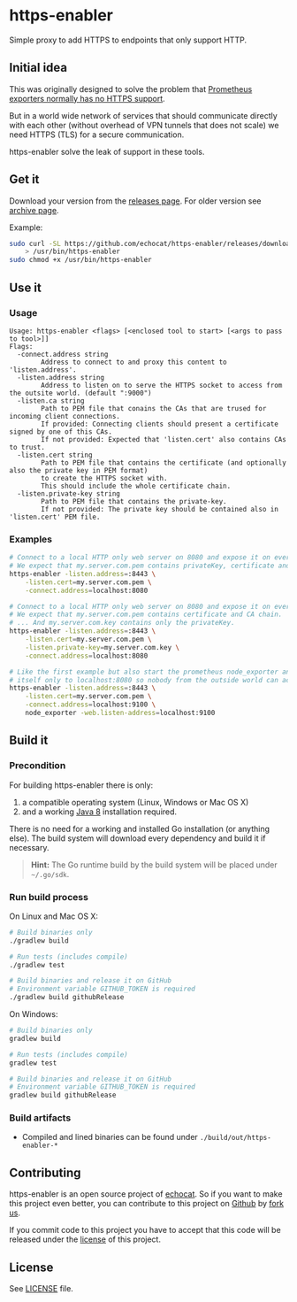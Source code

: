# https-enabler

Simple proxy to add HTTPS to endpoints that only support HTTP.

## Initial idea

This was originally designed to solve the problem that [Prometheus exporters normally has no
 HTTPS support](https://prometheus.io/docs/introduction/faq/#why-don't-the-prometheus-server-components-support-tls-or-authentication?-can-i-add-those?).
 
But in a world wide network of services that should communicate directly with each other (without overhead of VPN tunnels that does not scale) we need HTTPS (TLS) for a secure communication.

https-enabler solve the leak of support in these tools. 

## Get it

Download your version from the [releases page](https://github.com/echocat/https-enabler/releases/latest). For older version see [archive page](https://github.com/echocat/https-enabler/releases).

Example:
```bash
sudo curl -SL https://github.com/echocat/https-enabler/releases/download/v0.1.0/https-enabler-linux-amd64 \
    > /usr/bin/https-enabler
sudo chmod +x /usr/bin/https-enabler
```

## Use it

### Usage

```
Usage: https-enabler <flags> [<enclosed tool to start> [<args to pass to tool>]]
Flags:
  -connect.address string
        Address to connect to and proxy this content to 'listen.address'.
  -listen.address string
        Address to listen on to serve the HTTPS socket to access from the outsite world. (default ":9000")
  -listen.ca string
        Path to PEM file that conains the CAs that are trused for incoming client connections.
        If provided: Connecting clients should present a certificate signed by one of this CAs.
        If not provided: Expected that 'listen.cert' also contains CAs to trust.
  -listen.cert string
        Path to PEM file that contains the certificate (and optionally also the private key in PEM format)
        to create the HTTPS socket with.
        This should include the whole certificate chain.
  -listen.private-key string
        Path to PEM file that contains the private-key.
        If not provided: The private key should be contained also in 'listen.cert' PEM file.
```

### Examples

```bash
# Connect to a local HTTP only web server on 8080 and expose it on every network interface on 8443.
# We expect that my.server.com.pem contains privateKey, certificate and CA chain.
https-enabler -listen.address=:8443 \
    -listen.cert=my.server.com.pem \
    -connect.address=localhost:8080

# Connect to a local HTTP only web server on 8080 and expose it on every network interface on 8443.
# We expect that my.server.com.pem contains certificate and CA chain.
# ... And my.server.com.key contains only the privateKey.
https-enabler -listen.address=:8443 \
    -listen.cert=my.server.com.pem \
    -listen.private-key=my.server.com.key \
    -connect.address=localhost:8080

# Like the first example but also start the prometheus node_exporter and connect it node_exporter
# itself only to localhost:8080 so nobody from the outside world can access it without client certificate.
https-enabler -listen.address=:8443 \
    -listen.cert=my.server.com.pem \
    -connect.address=localhost:9100 \
    node_exporter -web.listen-address=localhost:9100

```

## Build it

### Precondition

For building https-enabler there is only:

1. a compatible operating system (Linux, Windows or Mac OS X)
2. and a working [Java 8](http://www.oracle.com/technetwork/java/javase/downloads/index.html) installation required.

There is no need for a working and installed Go installation (or anything else). The build system will download every dependency and build it if necessary.

> **Hint:** The Go runtime build by the build system will be placed under ``~/.go/sdk``.

### Run build process

On Linux and Mac OS X:
```bash
# Build binaries only
./gradlew build

# Run tests (includes compile)
./gradlew test

# Build binaries and release it on GitHub
# Environment variable GITHUB_TOKEN is required
./gradlew build githubRelease
```

On Windows:
```bash
# Build binaries only
gradlew build

# Run tests (includes compile)
gradlew test

# Build binaries and release it on GitHub
# Environment variable GITHUB_TOKEN is required
gradlew build githubRelease
```

### Build artifacts

* Compiled and lined binaries can be found under ``./build/out/https-enabler-*``

## Contributing

https-enabler is an open source project of [echocat](https://echocat.org).
So if you want to make this project even better, you can contribute to this project on [Github](https://github.com/echocat/https-enabler)
by [fork us](https://github.com/echocat/https-enabler/fork).

If you commit code to this project you have to accept that this code will be released under the [license](#license) of this project.


## License

See [LICENSE](LICENSE) file.
